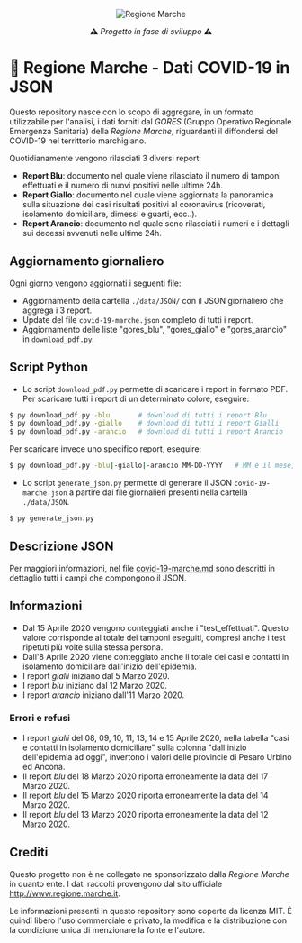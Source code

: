 <p align="center">
  <img src="http://www.regione.marche.it/Portals/0/Images/LogoSmall.png" alt="Regione Marche"/>
</p>

<p align="center">
⚠️ <i>Progetto in fase di sviluppo</i> ⚠️
</p>

# 🧪 Regione Marche - Dati COVID-19 in JSON
Questo repository nasce con lo scopo di aggregare, in un formato utilizzabile per l'analisi, i dati forniti dal *GORES* (Gruppo Operativo Regionale Emergenza Sanitaria) della *Regione Marche*, riguardanti il diffondersi del COVID-19 nel territtorio marchigiano.

Quotidianamente vengono rilasciati 3 diversi report:
- **Report Blu**: documento nel quale viene rilasciato il numero di tamponi effettuati e il numero di nuovi positivi nelle ultime 24h.
- **Report Giallo**: documento nel quale viene aggiornata la panoramica sulla situazione dei casi risultati positivi al coronavirus (ricoverati, isolamento domiciliare, dimessi e guarti, ecc..).
- **Report Arancio**: documento nel quale sono rilasciati i numeri e i dettagli sui decessi avvenuti nelle ultime 24h.

## Aggiornamento giornaliero
Ogni giorno vengono aggiornati i seguenti file:
- Aggiornamento della cartella `./data/JSON/` con il JSON giornaliero che aggrega i 3 report.
- Update del file `covid-19-marche.json` completo di tutti i report.
- Aggiornamento delle liste "gores_blu", "gores_giallo" e "gores_arancio" in `download_pdf.py`.

## Script Python
- Lo script `download_pdf.py` permette di scaricare i report in formato PDF. Per scaricare tutti i report di un determinato colore, eseguire:
```bash
$ py download_pdf.py -blu       # download di tutti i report Blu
$ py download_pdf.py -giallo    # download di tutti i report Gialli
$ py download_pdf.py -arancio   # download di tutti i report Arancio
```
Per scaricare invece uno specifico report, eseguire:
```bash
$ py download_pdf.py -blu|-giallo|-arancio MM-DD-YYYY   # MM è il mese, DD il giorno e YYYY l'anno
```
- Lo script `generate_json.py` permette di generare il JSON `covid-19-marche.json` a partire dai file giornalieri presenti nella cartella `./data/JSON`.
```bash
$ py generate_json.py
```
## Descrizione JSON
Per maggiori informazioni, nel file [covid-19-marche.md](covid-19-marche.md) sono descritti in dettaglio tutti i campi che compongono il JSON.

## Informazioni
- Dal 15 Aprile 2020 vengono conteggiati anche i "test_effettuati". Questo valore corrisponde al totale dei tamponi eseguiti, compresi anche i test ripetuti più volte sulla stessa persona.
- Dall'8 Aprile 2020 viene conteggiato anche il totale dei casi e contatti in isolamento domiciliare dall'inizio dell'epidemia.
- I report *gialli* iniziano dal 5 Marzo 2020.
- I report *blu* iniziano dal 12 Marzo 2020.
- I report *arancio* iniziano dall'11 Marzo 2020.

### Errori e refusi
- I report *gialli* del 08, 09, 10, 11, 13, 14 e 15 Aprile 2020, nella tabella "casi e contatti in isolamento domiciliare" sulla colonna "dall'inizio dell'epidemia ad oggi", invertono i valori delle provincie di Pesaro Urbino ed Ancona.
- Il report *blu* del 18 Marzo 2020 riporta erroneamente la data del 17 Marzo 2020.
- Il report *blu* del 15 Marzo 2020 riporta erroneamente la data del 14 Marzo 2020.
- Il report *blu* del 13 Marzo 2020 riporta erroneamente la data del 12 Marzo 2020.

## Crediti
Questo progetto non è ne collegato ne sponsorizzato dalla *Regione Marche* in quanto ente. I dati raccolti provengono dal sito ufficiale http://www.regione.marche.it.

Le informazioni presenti in questo repository sono coperte da licenza MIT. È quindi libero l'uso commerciale e privato, la modifica e la distribuzione con la condizione unica di menzionare la fonte e l'autore.